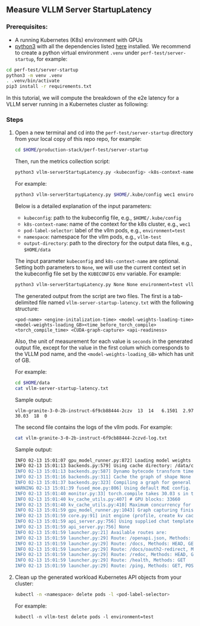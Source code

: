 ## Measure VLLM Server StartupLatency


### Prerequisites: 
- A running Kubernetes (K8s) environment with GPUs
-  [python3](https://www.python.org/downloads/) with all the dependencies listed [here](requirements.txt) installed. We recommend to create a python virtual environment `.venv` under `perf-test/server-startup`, for example: 

```bash
cd perf-test/server-startup 
python3 -m venv .venv
. .venv/bin/activate
pip3 install -r requirements.txt
```

In this tutorial, we will compute the breakdown of the e2e latency for a VLLM server running in a Kubernetes cluster as following:

### Steps

1. Open a new terminal and cd into the `perf-test/server-startup` directory from your local copy of this repo repo, for example:
   
   ```bash 
   cd $HOME/production-stack/perf-test/server-startup
   ```

   Then, run the metrics collection script:

   ```bash
   python3 vllm-serverStartupLatency.py <kubeconfig> <k8s-context-name> <pod-label-selector> <namespace> <output-directory>
   ```

   For example:
   
   ```bash 
   python3 vllm-serverStartupLatency.py $HOME/.kube/config wec1 environment=test vllm-test $HOME/data
   ```

   Below is a detailed explanation of the input parameters:
   - `kubeconfig`: path to the kubeconfig file, e.g., `$HOME/.kube/config`
   - `k8s-context-name`: name of the context for the k8s cluster, e.g., `wec1`
   - `pod-label-selector`: label of the vllm pods, e.g., `environment=test` 
   - `namespace`: namespace for the vllm pods, e.g., `vllm-test`
   - `output-directory`: path to the directory for the output data files, e.g., `$HOME/data`


   The input parameter `kubeconfig` and `k8s-context-name` are optional. Setting both parameters to `None`, we will use the current context set in the kubeconfig file set by the `KUBECONFIG` env variable. For example:

   ```bash 
   python3 vllm-serverStartupLatency.py None None environment=test vllm-test $HOME/data
   ```

   The generated output from the script are two files. The first is a tab-delimited file named `vllm-server-startup-latency.txt` with the following structure:

   ```console 
   <pod-name> <engine-initalization-time> <model-weights-loading-time> <model-weights-loading_GB><time_before_torch_compile> <torch_compile_time> <CUDA-graph-capture> <api-readiness>
   ```

   Also, the unit of measurement for each value is `seconds` in the generated output file, except for the value in the first colum which corresponds to the VLLM pod name, and the `<model-weights-loading_GB>` which has unit of GB. 

   For example: 

   ```bash
   cd $HOME/data
   cat vllm-server-startup-latency.txt
   ```
 
   Sample output:

   ```console 
   vllm-granite-3-0-2b-instruct-6f9cb88444-2czv  13  14   6.1501  2.97	30.03  18  0
   ```

   The second file contains the logs of the vllm pods. For example:

   ```bash
   cat vllm-granite-3-0-2b-instruct-6f9cb88444-2czvd-log.txt
   ```

   Sample output:
   ``` bash
   INFO 02-13 15:01:07 gpu_model_runner.py:872] Loading model weights took 6.1501 GB
   INFO 02-13 15:01:13 backends.py:579] Using cache directory: /data/cache/vllm/torch_compile_cache/02bf430320/rank_0 for vLLM's torch.compile
   INFO 02-13 15:01:13 backends.py:587] Dynamo bytecode transform time: 6.77 s
   INFO 02-13 15:01:16 backends.py:311] Cache the graph of shape None for later use
   INFO 02-13 15:01:37 backends.py:323] Compiling a graph for general shape takes 23.26 s
   WARNING 02-13 15:01:39 fused_moe.py:806] Using default MoE config. Performance might be sub-optimal! Config file not found at /usr/local/lib/python3.12/dist-packages/vllm/model_executor/layers/fused_moe/configs/E=40,N=512,device_name=NVIDIA_L40S.json
   INFO 02-13 15:01:40 monitor.py:33] torch.compile takes 30.03 s in total
   INFO 02-13 15:01:40 kv_cache_utils.py:407] # GPU blocks: 33660
   INFO 02-13 15:01:40 kv_cache_utils.py:410] Maximum concurrency for 4096 tokens per request: 131.48x
   INFO 02-13 15:01:59 gpu_model_runner.py:1043] Graph capturing finished in 18 secs, took 0.62 GiB
   INFO 02-13 15:01:59 core.py:91] init engine (profile, create kv cache, warmup model) took 51.89 seconds
   INFO 02-13 15:01:59 api_server.py:756] Using supplied chat template:^M
   INFO 02-13 15:01:59 api_server.py:756] None
   INFO 02-13 15:01:59 launcher.py:21] Available routes are:
   INFO 02-13 15:01:59 launcher.py:29] Route: /openapi.json, Methods: HEAD, GET
   INFO 02-13 15:01:59 launcher.py:29] Route: /docs, Methods: HEAD, GET
   INFO 02-13 15:01:59 launcher.py:29] Route: /docs/oauth2-redirect, Methods: HEAD, GET
   INFO 02-13 15:01:59 launcher.py:29] Route: /redoc, Methods: HEAD, GET
   INFO 02-13 15:01:59 launcher.py:29] Route: /health, Methods: GET
   INFO 02-13 15:01:59 launcher.py:29] Route: /ping, Methods: GET, POST
   ```


2. Clean up the generated workload Kubernetes API objects from your cluster:

   ```bash 
   kubectl -n <namespace> delete pods -l <pod-label-selector>
   ```

   For example:

   ```console
   kubectl -n vllm-test delete pods -l environment=test
   ```


